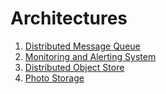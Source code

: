 # Architectures

1. [Distributed Message Queue](./distributed_queue/README.md)
2. [Monitoring and Alerting System](./monitoring_alerting/README.md)
3. [Distributed Object Store](./object_store/README.md)
4. [Photo Storage](./photo_storage/README.md)